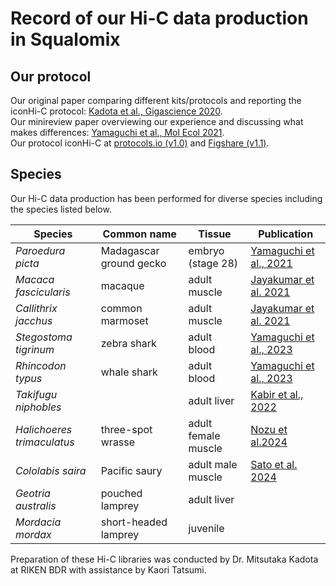 # Record of our Hi-C data production in Squalomix

## Our protocol

Our original paper comparing different kits/protocols and reporting the iconHi-C protocol: [Kadota et al., Gigascience 2020](https://academic.oup.com/gigascience/article/9/1/giz158/5695848).<br>
Our minireview paper overviewing our experience and discussing what makes differences: [Yamaguchi et al., Mol Ecol 2021](https://onlinelibrary.wiley.com/doi/full/10.1111/mec.16146).<br>
Our protocol iconHi-C at [protocols.io (v1.0)](https://www.protocols.io/view/iconhi-c-protocol-ver-1-0-eq2lydr6elx9/v1) and [Figshare (v1.1)](https://figshare.com/articles/online_resource/iconHi-C_protocol_v1_1_pdf/14669751/1).
## Species

Our Hi-C data production has been performed for diverse species including the species listed below.

| Species | Common name | Tissue | Publication |
|----|----|----|----|
|*Paroedura picta*|Madagascar ground gecko|embryo (stage 28) | [Yamaguchi et al., 2021](https://onlinelibrary.wiley.com/doi/full/10.1111/mec.16146)|
| *Macaca fascicularis*| macaque |adult muscle| [Jayakumar et al. 2021](https://www.nature.com/articles/s41597-021-00935-6)|
| *Callithrix jacchus* | common marmoset|adult muscle| [Jayakumar et al. 2021](https://www.nature.com/articles/s41597-021-00935-6)|
| *Stegostoma tigrinum* | zebra shark |adult blood| [Yamaguchi et al., 2023](https://genome.cshlp.org/content/early/2023/08/17/gr.276840.122.abstract)|
| *Rhincodon typus* | whale shark | adult blood|[Yamaguchi et al., 2023](https://genome.cshlp.org/content/early/2023/08/17/gr.276840.122.abstract)|
| *Takifugu niphobles* |  |adult liver|[Kabir et al., 2022](https://www.pnas.org/doi/10.1073/pnas.2121469119)|
| *Halichoeres trimaculatus* | three-spot wrasse | adult female muscle | [Nozu et al.2024](https://onlinelibrary.wiley.com/doi/10.1111/gtc.13166) |
| *Cololabis saira* | Pacific saury | adult male muscle | [Sato et al. 2024](https://www.biorxiv.org/content/10.1101/2023.10.16.562003v1) |
| *Geotria australis* | pouched lamprey|adult liver||
| *Mordacia mordax* | short-headed lamprey|juvenile||

Preparation of these Hi-C libraries was conducted by Dr. Mitsutaka Kadota at RIKEN BDR with assistance by Kaori Tatsumi.
